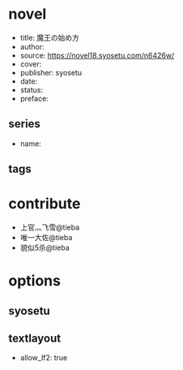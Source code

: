 # novel

- title: 魔王の始め方
- author: 
- source: https://novel18.syosetu.com/n6426w/
- cover: 
- publisher: syosetu
- date: 
- status: 
- preface: 

## series

- name: 

## tags


# contribute

- 上官灬飞雪@tieba
- 唯一大佐@tieba
- 貌似5杀@tieba

# options

## syosetu


## textlayout

- allow_lf2: true
